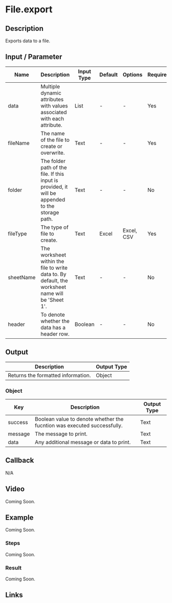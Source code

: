 # File.export

## Description

Exports data to a file.

## Input / Parameter

| Name | Description | Input Type | Default | Options | Required |
| ------ | ------ | ------ | ------ | ------ | ------ |
| data | Multiple dynamic attributes with values associated with each attribute. | List | - | - | Yes |
| fileName | The name of the file to create or overwrite. | Text | - | - | Yes |
| folder | The folder path of the file. If this input is provided, it will be appended to the storage path. | Text | - | - | No |
| fileType | The type of file to create. | Text | Excel | Excel, CSV | Yes |
| sheetName | The worksheet within the file to write data to. By default, the worksheet name will be 'Sheet 1'. | Text | - | - | No |
| header | To denote whether the data has a header row. | Boolean | - | - | No |

## Output

| Description | Output Type |
| ------ | ------ |
| Returns the formatted information. | Object |

### Object

| Key | Description | Output Type |
| ------ | ------ | ------ |
| success | Boolean value to denote whether the fucntion was executed successfully. | Text |
| message | The message to print. | Text |
| data | Any additional message or data to print. | Text |

## Callback

N/A

## Video

Coming Soon.

<!-- Format: [![Video]({image-path}?raw=true)]({url-link}) -->

## Example

Coming Soon.

<!-- Share a scenario, like a user requirements. -->

### Steps

Coming Soon.

<!-- Show the steps and share some screenshots.

1. .....

Format: ![]({image-path}?raw=true) -->

### Result

Coming Soon.

<!-- Explain the output.

Format: ![]({image-path}?raw=true) -->

## Links
